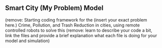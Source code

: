 ## Smart City (My Problem) Model

(remove:  Starting coding framework for the (insert your exact problem here.) 
Crime, Pollution, and Trash Reduction in cities, using remote controlled robots to solve this
(remove: learn to describe your code a bit, link the files and provide a brief explanation what each file is doing for your model and simulation)
